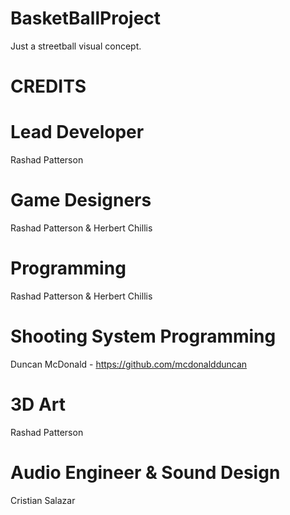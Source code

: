 # BasketBallProject

Just a streetball visual concept.

# CREDITS

# Lead Developer
Rashad Patterson 

# Game Designers
Rashad Patterson & Herbert Chillis

# Programming
Rashad Patterson & Herbert Chillis

# Shooting System Programming
Duncan McDonald - https://github.com/mcdonaldduncan

# 3D Art
Rashad Patterson

# Audio Engineer & Sound Design
Cristian Salazar
